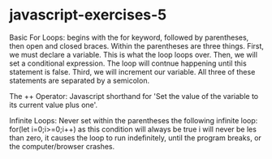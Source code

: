 # javascript-exercises-5

Basic For Loops: begins with the for keyword, followed by parentheses, then open and closed braces. Within the parentheses are three things. First, we must declare a variable. This is what the loop loops over. Then, we will set a conditional expression. The loop will contnue happening until this statement is false. Third, we will increment our variable. All three of these statements are separated by a semicolon.

The ++ Operator: Javascript shorthand for 'Set the value of the variable to its current value plus one'.

Infinite Loops: Never set within the parentheses the following infinite loop: for(let i=0;i>=0;i++) as this condition will always be true i will never be les than zero, it causes the loop to run indefinitely, until the program breaks, or the computer/browser crashes. 